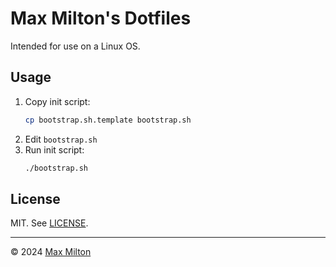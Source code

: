 # Max Milton's Dotfiles

Intended for use on a Linux OS.

## Usage

1. Copy init script:
   ```sh
   cp bootstrap.sh.template bootstrap.sh
   ```
2. Edit `bootstrap.sh`
3. Run init script:
   ```sh
   ./bootstrap.sh
   ```

## License

MIT. See [LICENSE](https://github.com/maxmilton/dotfiles/blob/master/LICENSE).

-----

© 2024 [Max Milton](https://maxmilton.com)
